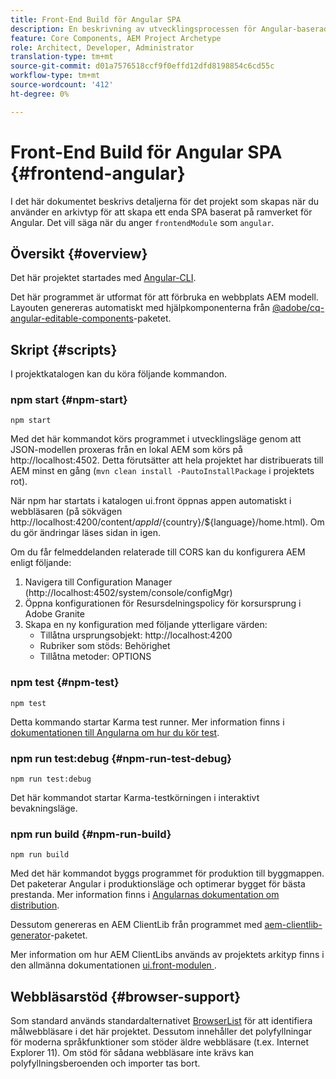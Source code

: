```yaml
---
title: Front-End Build för Angular SPA
description: En beskrivning av utvecklingsprocessen för Angular-baserade SPA
feature: Core Components, AEM Project Archetype
role: Architect, Developer, Administrator
translation-type: tm+mt
source-git-commit: d01a7576518ccf9f0effd12dfd8198854c6cd55c
workflow-type: tm+mt
source-wordcount: '412'
ht-degree: 0%

---
```



# Front-End Build för Angular SPA {#frontend-angular}

I det här dokumentet beskrivs detaljerna för det projekt som skapas när du använder en arkivtyp för att skapa ett enda SPA baserat på ramverket för Angular. Det vill säga när du anger `frontendModule` som `angular`.

## Översikt {#overview}

Det här projektet startades med [Angular-CLI](https://github.com/angular/angular-cli).

Det här programmet är utformat för att förbruka en webbplats AEM modell. Layouten genereras automatiskt med hjälpkomponenterna från [@adobe/cq-angular-editable-components](https://www.npmjs.com/package/@adobe/cq-angular-editable-components)-paketet.

## Skript {#scripts}

I projektkatalogen kan du köra följande kommandon.

### npm start {#npm-start}

```
npm start
```

Med det här kommandot körs programmet i utvecklingsläge genom att JSON-modellen proxeras från en lokal AEM som körs på http://localhost:4502. Detta förutsätter att hela projektet har distribuerats till AEM minst en gång (`mvn clean install -PautoInstallPackage` i projektets rot).

När npm har startats i katalogen ui.front öppnas appen automatiskt i webbläsaren (på sökvägen http://localhost:4200/content/${appId}/${country}/${language}/home.html). Om du gör ändringar läses sidan in igen.

Om du får felmeddelanden relaterade till CORS kan du konfigurera AEM enligt följande:

1. Navigera till Configuration Manager (http://localhost:4502/system/console/configMgr)
1. Öppna konfigurationen för Resursdelningspolicy för korsursprung i Adobe Granite
1. Skapa en ny konfiguration med följande ytterligare värden:
   * Tillåtna ursprungsobjekt: http://localhost:4200
   * Rubriker som stöds: Behörighet
   * Tillåtna metoder: OPTIONS

### npm test {#npm-test}

```shell
npm test
```

Detta kommando startar Karma test runner. Mer information finns i [dokumentationen till Angularna om hur du kör test](https://angular.io/guide/testing).

### npm run test:debug {#npm-run-test-debug}

```shell
npm run test:debug
```

Det här kommandot startar Karma-testkörningen i interaktivt bevakningsläge.

### npm run build {#npm-run-build}

```shell
npm run build
```

Med det här kommandot byggs programmet för produktion till byggmappen. Det paketerar Angular i produktionsläge och optimerar bygget för bästa prestanda. Mer information finns i [Angularnas dokumentation om distribution](https://angular.io/guide/deployment).

Dessutom genereras en AEM ClientLib från programmet med [aem-clientlib-generator](https://github.com/wcm-io-frontend/aem-clientlib-generator)-paketet.

Mer information om hur AEM ClientLibs används av projektets arkityp finns i den allmänna dokumentationen [ui.front-modulen ](uifrontend.md#clientlibs).

## Webbläsarstöd {#browser-support}

Som standard används standardalternativet [BrowserList](https://github.com/browserslist/browserslist) för att identifiera målwebbläsare i det här projektet. Dessutom innehåller det polyfyllningar för moderna språkfunktioner som stöder äldre webbläsare (t.ex. Internet Explorer 11). Om stöd för sådana webbläsare inte krävs kan polyfyllningsberoenden och importer tas bort.
